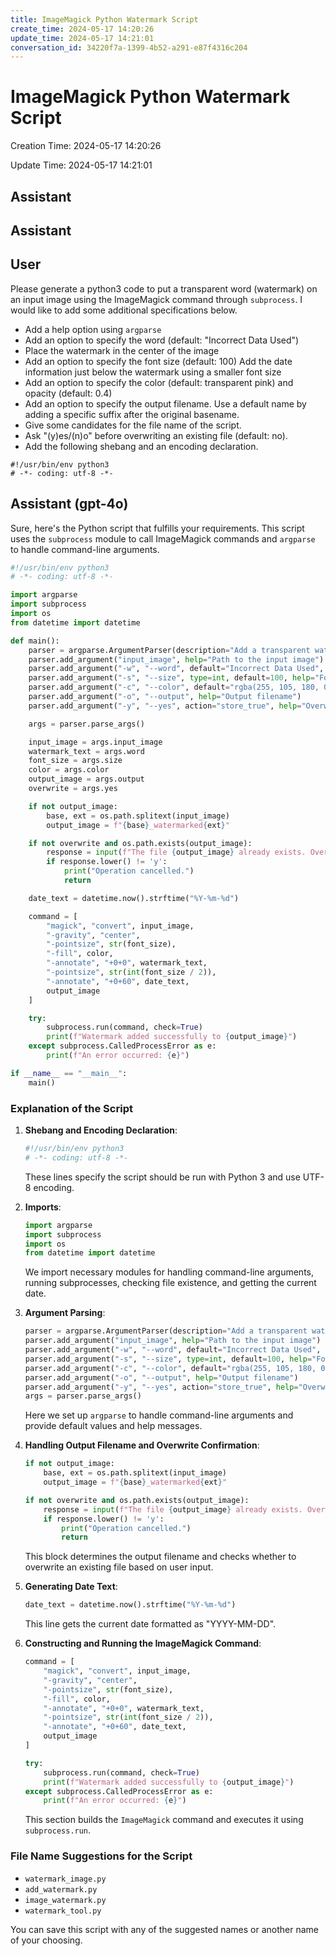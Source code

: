 ```yaml
---
title: ImageMagick Python Watermark Script
create_time: 2024-05-17 14:20:26
update_time: 2024-05-17 14:21:01
conversation_id: 34220f7a-1399-4b52-a291-e87f4316c204
---
```


# ImageMagick Python Watermark Script

Creation Time: 2024-05-17 14:20:26

Update Time: 2024-05-17 14:21:01

## Assistant



## Assistant



## User

Please generate a python3 code to put a transparent word (watermark) on an input image using the ImageMagick command through `subprocess`. I would like to add some additional specifications below.
- Add a help option using `argparse`
- Add an option to specify the word (default: "Incorrect Data Used")
- Place the watermark in the center of the image
- Add an option to specify the font size (default: 100)
Add the date information just below the watermark using a smaller font size
- Add an option to specify the color (default: transparent pink) and opacity (default: 0.4)
- Add an option to specify the output filename. Use a default name by adding a specific suffix after the original basename.
- Give some candidates for the file name of the script.
- Ask "(y)es/(n)o" before overwriting an existing file (default: no). 
- Add the following shebang and an encoding declaration.
```
#!/usr/bin/env python3
# -*- coding: utf-8 -*-
```

## Assistant (gpt-4o)

Sure, here's the Python script that fulfills your requirements. This script uses the `subprocess` module to call ImageMagick commands and `argparse` to handle command-line arguments. 

```python
#!/usr/bin/env python3
# -*- coding: utf-8 -*-

import argparse
import subprocess
import os
from datetime import datetime

def main():
    parser = argparse.ArgumentParser(description="Add a transparent watermark to an image using ImageMagick")
    parser.add_argument("input_image", help="Path to the input image")
    parser.add_argument("-w", "--word", default="Incorrect Data Used", help="Word to use as the watermark (default: 'Incorrect Data Used')")
    parser.add_argument("-s", "--size", type=int, default=100, help="Font size of the watermark (default: 100)")
    parser.add_argument("-c", "--color", default="rgba(255, 105, 180, 0.4)", help="Color and opacity of the watermark in rgba format (default: 'rgba(255, 105, 180, 0.4)')")
    parser.add_argument("-o", "--output", help="Output filename")
    parser.add_argument("-y", "--yes", action="store_true", help="Overwrite the output file if it exists (default: no)")

    args = parser.parse_args()

    input_image = args.input_image
    watermark_text = args.word
    font_size = args.size
    color = args.color
    output_image = args.output
    overwrite = args.yes

    if not output_image:
        base, ext = os.path.splitext(input_image)
        output_image = f"{base}_watermarked{ext}"

    if not overwrite and os.path.exists(output_image):
        response = input(f"The file {output_image} already exists. Overwrite? (y/n): ")
        if response.lower() != 'y':
            print("Operation cancelled.")
            return

    date_text = datetime.now().strftime("%Y-%m-%d")

    command = [
        "magick", "convert", input_image,
        "-gravity", "center",
        "-pointsize", str(font_size),
        "-fill", color,
        "-annotate", "+0+0", watermark_text,
        "-pointsize", str(int(font_size / 2)),
        "-annotate", "+0+60", date_text,
        output_image
    ]

    try:
        subprocess.run(command, check=True)
        print(f"Watermark added successfully to {output_image}")
    except subprocess.CalledProcessError as e:
        print(f"An error occurred: {e}")

if __name__ == "__main__":
    main()
```

### Explanation of the Script

1. **Shebang and Encoding Declaration**: 
    ```python
    #!/usr/bin/env python3
    # -*- coding: utf-8 -*-
    ```
    These lines specify the script should be run with Python 3 and use UTF-8 encoding.

2. **Imports**:
    ```python
    import argparse
    import subprocess
    import os
    from datetime import datetime
    ```
    We import necessary modules for handling command-line arguments, running subprocesses, checking file existence, and getting the current date.

3. **Argument Parsing**:
    ```python
    parser = argparse.ArgumentParser(description="Add a transparent watermark to an image using ImageMagick")
    parser.add_argument("input_image", help="Path to the input image")
    parser.add_argument("-w", "--word", default="Incorrect Data Used", help="Word to use as the watermark (default: 'Incorrect Data Used')")
    parser.add_argument("-s", "--size", type=int, default=100, help="Font size of the watermark (default: 100)")
    parser.add_argument("-c", "--color", default="rgba(255, 105, 180, 0.4)", help="Color and opacity of the watermark in rgba format (default: 'rgba(255, 105, 180, 0.4)')")
    parser.add_argument("-o", "--output", help="Output filename")
    parser.add_argument("-y", "--yes", action="store_true", help="Overwrite the output file if it exists (default: no)")
    args = parser.parse_args()
    ```
    Here we set up `argparse` to handle command-line arguments and provide default values and help messages.

4. **Handling Output Filename and Overwrite Confirmation**:
    ```python
    if not output_image:
        base, ext = os.path.splitext(input_image)
        output_image = f"{base}_watermarked{ext}"

    if not overwrite and os.path.exists(output_image):
        response = input(f"The file {output_image} already exists. Overwrite? (y/n): ")
        if response.lower() != 'y':
            print("Operation cancelled.")
            return
    ```
    This block determines the output filename and checks whether to overwrite an existing file based on user input.

5. **Generating Date Text**:
    ```python
    date_text = datetime.now().strftime("%Y-%m-%d")
    ```
    This line gets the current date formatted as "YYYY-MM-DD".

6. **Constructing and Running the ImageMagick Command**:
    ```python
    command = [
        "magick", "convert", input_image,
        "-gravity", "center",
        "-pointsize", str(font_size),
        "-fill", color,
        "-annotate", "+0+0", watermark_text,
        "-pointsize", str(int(font_size / 2)),
        "-annotate", "+0+60", date_text,
        output_image
    ]

    try:
        subprocess.run(command, check=True)
        print(f"Watermark added successfully to {output_image}")
    except subprocess.CalledProcessError as e:
        print(f"An error occurred: {e}")
    ```
    This section builds the `ImageMagick` command and executes it using `subprocess.run`.

### File Name Suggestions for the Script
- `watermark_image.py`
- `add_watermark.py`
- `image_watermark.py`
- `watermark_tool.py`

You can save this script with any of the suggested names or another name of your choosing.

